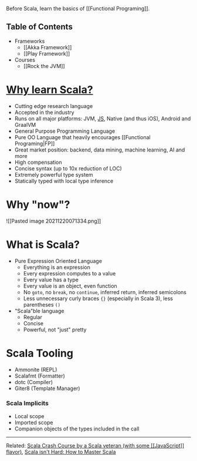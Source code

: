 Before Scala, learn the basics of [[Functional Programing]].

## Table of Contents

- Frameworks
	- [[Akka Framework]]
	- [[Play Framework]]
- Courses
	- [[Rock the JVM]]

# [Why learn Scala?](https://youtu.be/-xRfJcwhy7A?t=175)

- Cutting edge research language
- Accepted in the industry
- Runs on all major platforms: JVM, [JS](https://scala-js.org), Native (and thus iOS), Android and GraalVM
- General Purpose Programming Language
- Pure OO Language that heavily encourages [[Functional Programing|FP]]
- Great market position: backend, data mining, machine learning, AI and more
- High compensation
- Concise syntax (up to 10x reduction of LOC)
- Extremely powerful type system
- Statically typed with local type inference

# Why "now"?

![[Pasted image 20211220071334.png]]

# What is Scala?

- Pure Expression Oriented Language
	- Everything is an expression
	- Every expression computes to a value
	- Every value has a type
	- Every value is an object, even function
	- No `goto`, no `break`, no `continue`, inferred return, inferred semicolons
	- Less unnecessary curly braces `{}` (especially in Scala 3), less parentheses `()`
- "Scala"ble language
	- Regular
	- Concise
	- Powerful, not "just" pretty

# Scala Tooling

- Ammonite (REPL)
- Scalafmt (Formatter)
- dotc (Compiler)
- Giter8 (Template Manager)

### Scala Implicits

- Local scope
- Imported scope
- Companion objects of the types included in the call

---

Related: [Scala Crash Course by a Scala veteran \(with some [[JavaScript]] flavor)](https://youtu.be/-xRfJcwhy7A), [Scala isn't Hard: How to Master Scala](https://scalac.io/blog/scala-isnt-hard-how-to-master-scala-step-by-step/)